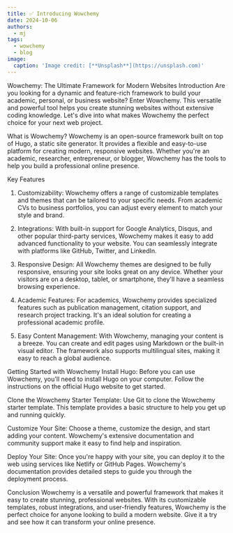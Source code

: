 ```yaml
---
title: ✅ Introducing Wowchemy
date: 2024-10-06
authors:
  - mj
tags:
  - wowchemy
  - blog
image:
  caption: 'Image credit: [**Unsplash**](https://unsplash.com)'
---
```



Wowchemy: The Ultimate Framework for Modern Websites
Introduction
Are you looking for a dynamic and feature-rich framework to build your academic, personal, or business website? Enter Wowchemy. This versatile and powerful tool helps you create stunning websites without extensive coding knowledge. Let's dive into what makes Wowchemy the perfect choice for your next web project.

What is Wowchemy?
Wowchemy is an open-source framework built on top of Hugo, a static site generator. It provides a flexible and easy-to-use platform for creating modern, responsive websites. Whether you're an academic, researcher, entrepreneur, or blogger, Wowchemy has the tools to help you build a professional online presence.

Key Features
1. Customizability: Wowchemy offers a range of customizable templates and themes that can be tailored to your specific needs. From academic CVs to business portfolios, you can adjust every element to match your style and brand.

2. Integrations: With built-in support for Google Analytics, Disqus, and other popular third-party services, Wowchemy makes it easy to add advanced functionality to your website. You can seamlessly integrate with platforms like GitHub, Twitter, and LinkedIn.

3. Responsive Design: All Wowchemy themes are designed to be fully responsive, ensuring your site looks great on any device. Whether your visitors are on a desktop, tablet, or smartphone, they'll have a seamless browsing experience.

4. Academic Features: For academics, Wowchemy provides specialized features such as publication management, citation support, and research project tracking. It's an ideal solution for creating a professional academic profile.

5. Easy Content Management: With Wowchemy, managing your content is a breeze. You can create and edit pages using Markdown or the built-in visual editor. The framework also supports multilingual sites, making it easy to reach a global audience.

Getting Started with Wowchemy
Install Hugo: Before you can use Wowchemy, you'll need to install Hugo on your computer. Follow the instructions on the official Hugo website to get started.

Clone the Wowchemy Starter Template: Use Git to clone the Wowchemy starter template. This template provides a basic structure to help you get up and running quickly.

Customize Your Site: Choose a theme, customize the design, and start adding your content. Wowchemy's extensive documentation and community support make it easy to find help and inspiration.

Deploy Your Site: Once you're happy with your site, you can deploy it to the web using services like Netlify or GitHub Pages. Wowchemy's documentation provides detailed steps to guide you through the deployment process.

Conclusion
Wowchemy is a versatile and powerful framework that makes it easy to create stunning, professional websites. With its customizable templates, robust integrations, and user-friendly features, Wowchemy is the perfect choice for anyone looking to build a modern website. Give it a try and see how it can transform your online presence.